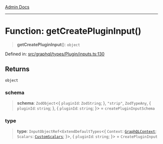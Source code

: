 [Admin Docs](/)

***

# Function: getCreatePluginInput()

> **getCreatePluginInput**(): `object`

Defined in: [src/graphql/types/Plugin/inputs.ts:130](https://github.com/Sourya07/talawa-api/blob/3df16fa5fb47e8947dc575f048aef648ae9ebcf8/src/graphql/types/Plugin/inputs.ts#L130)

## Returns

`object`

### schema

> **schema**: `ZodObject`\<\{ `pluginId`: `ZodString`; \}, `"strip"`, `ZodTypeAny`, \{ `pluginId`: `string`; \}, \{ `pluginId`: `string`; \}\> = `createPluginInputSchema`

### type

> **type**: `InputObjectRef`\<`ExtendDefaultTypes`\<\{ `Context`: [`GraphQLContext`](../../../../context/type-aliases/GraphQLContext.md); `Scalars`: [`CustomScalars`](../../../../scalars/type-aliases/CustomScalars.md); \}\>, \{ `pluginId`: `string`; \}\> = `CreatePluginInput`
